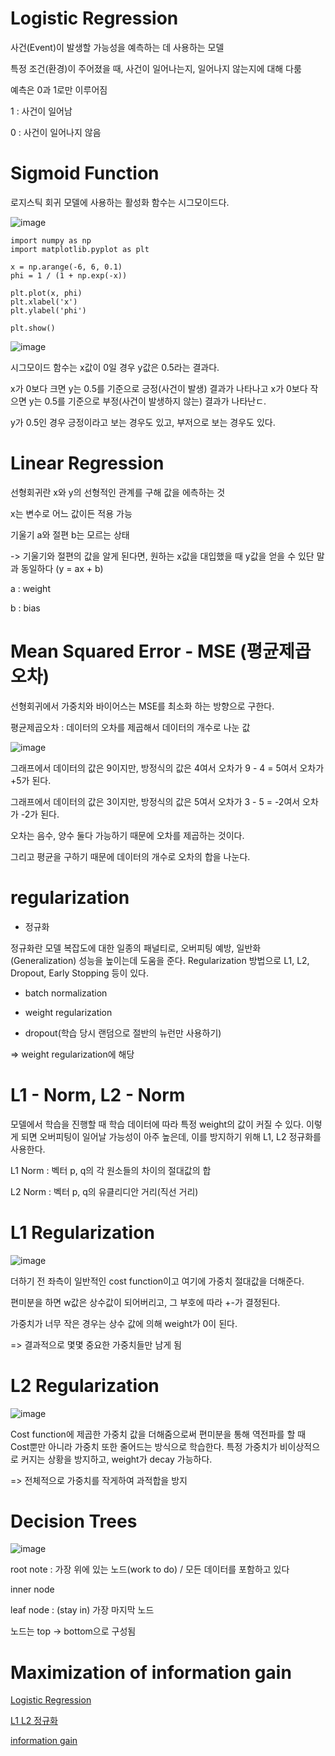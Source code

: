 # Logistic Regression

사건(Event)이 발생할 가능성을 예측하는 데 사용하는 모델

특정 조건(환경)이 주어졌을 때, 사건이 일어나는지, 일어나지 않는지에 대해 다룸

예측은 0과 1로만 이루어짐

1 : 사건이 일어남

0 : 사건이 일어나지 않음

# Sigmoid Function

로지스틱 회귀 모델에 사용하는 활성화 함수는 시그모이드다. 

![image](https://github.com/sseinn/AICOSS---THU/assets/143159192/e8c8df95-b48d-4300-9fd8-d8103a2c64a3)

```
import numpy as np
import matplotlib.pyplot as plt

x = np.arange(-6, 6, 0.1)
phi = 1 / (1 + np.exp(-x))

plt.plot(x, phi)
plt.xlabel('x')
plt.ylabel('phi')

plt.show()
```

![image](https://github.com/sseinn/AICOSS---THU/assets/143159192/e28ec939-c08f-4144-9b4c-d5f5c8791218)


시그모이드 함수는 x값이 0일 경우 y값은 0.5라는 결과다. 

x가 0보다 크면 y는 0.5를 기준으로 긍정(사건이 발생) 결과가 나타나고 x가 0보다 작으면 y는 0.5를 기준으로 부정(사건이 발생하지 않는) 결과가 나타난ㄷ. 

y가 0.5인 경우 긍정이라고 보는 경우도 있고, 부저으로 보는 경우도 있다. 


# Linear Regression

선형회귀란 x와 y의 선형적인 관계를 구해 값을 에측하는 것

x는 변수로 어느 값이든 적용 가능

기울기 a와 절편 b는 모르는 상태

-> 기울기와 절편의 값을 알게 된다면, 원하는 x값을 대입했을 때 y값을 얻을 수 있단 말과 동일하다
(y = ax + b)

a : weight

b : bias

# Mean Squared Error - MSE (평균제곱오차)

선형회귀에서 가중치와 바이어스는 MSE를 최소화 하는 방향으로 구한다. 

평균제곱오차 : 데이터의 오차를 제곱해서 데이터의 개수로 나눈 값

![image](https://github.com/sseinn/AICOSS---THU/assets/143159192/48b5e5b4-b199-43a9-aa6e-5e0e43a5853a)

그래프에서 데이터의 값은 9이지만, 방정식의 값은 4여서 오차가 9 - 4 = 5여서 오차가 +5가 된다. 

그래프에서 데이터의 값은 3이지만, 방정식의 값은 5여서 오차가 3 - 5 = -2여서 오차가 -2가 된다. 

오차는 음수, 양수 둘다 가능하기 때문에 오차를 제곱하는 것이다. 

그리고 평균을 구하기 때문에 데이터의 개수로 오차의 합을 나눈다. 


# regularization

- 정규화

정규화란 모델 복잡도에 대한 일종의 패널티로, 오버피팅 예방, 일반화(Generalization) 성능을 높이는데 도움을 준다. Regularization 방법으로 L1, L2, Dropout, Early Stopping 등이 있다.

- batch normalization

- weight regularization

- dropout(학습 당시 랜덤으로 절반의 뉴런만 사용하기)

=> weight regularization에 해당

# L1 - Norm, L2 - Norm

모델에서 학습을 진행할 때 학습 데이터에 따라 특정 weight의 값이 커질 수 있다. 이렇게 되면 오버피팅이 일어날 가능성이 아주 높은데, 이를 방지하기 위해 L1, L2 정규화를 사용한다. 

L1 Norm : 벡터 p, q의 각 원소들의 차이의 절대값의 합

L2 Norm : 벡터 p, q의 유클리디안 거리(직선 거리)

# L1 Regularization

![image](https://github.com/sseinn/AICOSS---THU/assets/143159192/146bd698-0874-49b4-85d3-6b4045aeac88)


더하기 전 좌측이 일반적인 cost function이고 여기에 가중치 절대값을 더해준다. 

편미분을 하면 w값은 상수값이 되어버리고, 그 부호에 따라 +-가 결정된다. 

가중치가 너무 작은 경우는 상수 값에 의해 weight가 0이 된다. 

=> 결과적으로 몇몇 중요한 가중치들만 남게 됨


# L2 Regularization

![image](https://github.com/sseinn/AICOSS---THU/assets/143159192/39f7a6f3-276e-4f6b-a8fe-a5367f56db3c)

Cost function에 제곱한 가중치 값을 더해줌으로써 편미분을 통해 역전파를 할 때 Cost뿐만 아니라 가중치 또한 줄어드는 방식으로 학습한다. 특정 가중치가 비이상적으로 커지는 상황을 방지하고, weight가 decay 가능하다. 

=> 전체적으로 가중치를 작게하여 과적합을 방지

# Decision Trees

![image](https://github.com/sseinn/AICOSS---THU/assets/143159192/8b98ece7-dce2-4312-b1a5-438bb173d784)


root note : 가장 위에 있는 노드(work to do) / 모든 데이터를 포함하고 있다 

inner node 

leaf node : (stay in) 가장 마지막 노드

노드는 top -> bottom으로 구성됨

# Maximization of information gain





[Logistic Regression](https://itstory1592.tistory.com/8)

[L1 L2 정규화](https://esj205.oopy.io/4b321662-5d02-4559-8677-7e974cf080a8)

[information gain](https://blog.naver.com/samsjang/220976772778)
